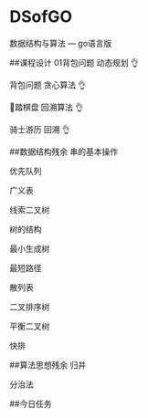 # DSofGO
数据结构与算法 — go语言版

##课程设计
01背包问题  动态规划    👌
    
背包问题    贪心算法    👌    

🐎踏棋盘    回溯算法    👌

骑士游历    回溯       👌

##数据结构残余
串的基本操作

优先队列

广义表

线索二叉树

树的结构

最小生成树

最短路径

散列表

二叉排序树

平衡二叉树

快排

##算法思想残余
归并

分治法

##今日任务



